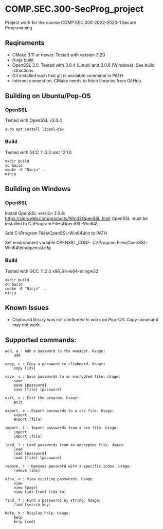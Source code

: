# COMP.SEC.300-SecProg_project
Project work for the course COMP.SEC.300-2022-2023-1 Secure Programming

## Reqirements

- CMake 3.11 or newer. Tested with version 3.20
- Ninja build
- OpenSSL 3.0. Tested with 3.0.4 (Linux) and 3.0.8 (Windows). See build istructions.
- Git installed such that git is available command in PATH.
- Internet connection. CMake needs to fetch libraries from GitHub.

## Building on Ubuntu/Pop-OS

### OpenSSL
Tested with OpenSSL v3.0.4

```
sudo apt install libssl-dev
```

### Build

Tested with GCC 11.3.0 and 12.1.0

```
mkdir build
cd build
cmake -G "Ninja" ..
ninja
```

## Building on Windows

### OpenSSL
Install OpenSSL version 3.0.8: https://slproweb.com/products/Win32OpenSSL.html
OpenSSL must be installed to C:\Program Files\OpenSSL-Win64\

Add C:\Program Files\OpenSSL-Win64\bin to PATH

Set environment variable OPENSSL_CONF=C:\Program
Files\OpenSSL-Win64\bin\openssl.cfg

### Build

Tested with GCC 11.2.0 x86_64-w64-mingw32

```
mkdir build
cd build
cmake -G "Ninja" ..
ninja
```

## Known Issues

- Clipboard library was not confirmed to work on Pop-OS: Copy command may not work.

## Supported commands:
```
add, a : Add a password to the manager. Usage:
    add

copy, c : Copy a password to clipboard. Usage:
    copy [idx]

save, s : Save passwords to an encrypted file. Usage:
    save
    save [password]
    save [file] [password]

exit, x : Exit the program. Usage:
    exit

export, e : Export passwords to a csv file. Usage:
    export
    export [file]

import, i : Import passwords from a csv file. Usage:
    import
    import [file]

load, l : Load passwords from an encrypted file. Usage:
    load
    load [password]
    load [file] [password]

remove, r : Removes password with a specific index. Usage:
    remove [idx]

view, v : View existing passwords. Usage:
    view
    view [page]
    view [idx from] [idx to]

find, f : Find a passwords by string. Usage:
    find [search key]

help, h : Display help. Usage:
    help
    help [cmd]
```
